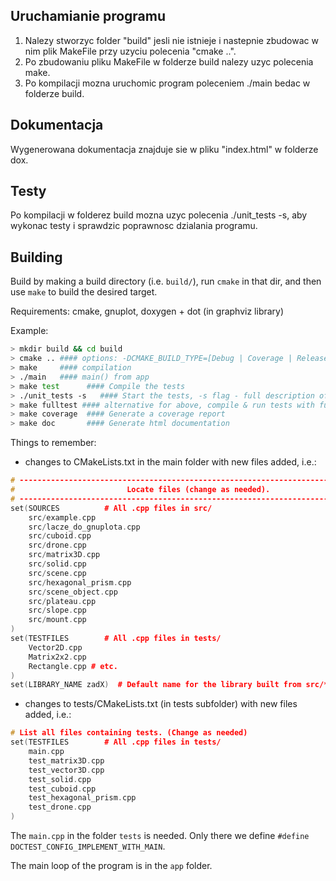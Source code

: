 
## Uruchamianie programu
1. Nalezy stworzyc folder "build" jesli nie istnieje i nastepnie zbudowac w nim plik MakeFile przy uzyciu polecenia "cmake ..".
2. Po zbudowaniu pliku MakeFile w folderze build nalezy uzyc polecenia make.
3. Po kompilacji mozna uruchomic program poleceniem ./main bedac w folderze build.

## Dokumentacja
Wygenerowana dokumentacja znajduje sie w pliku "index.html" w folderze dox.

## Testy
Po kompilacji w folderez build mozna uzyc polecenia ./unit_tests -s, aby wykonac testy i sprawdzic poprawnosc dzialania programu.

## Building

Build by making a build directory (i.e. `build/`), run `cmake` in that dir, and then use `make` to build the desired target.

Requirements: cmake, gnuplot, doxygen + dot (in graphviz library)

Example:

``` bash
> mkdir build && cd build
> cmake .. #### options: -DCMAKE_BUILD_TYPE=[Debug | Coverage | Release], Debug is default
> make     #### compilation
> ./main   #### main() from app
> make test      #### Compile the tests
> ./unit_tests -s   #### Start the tests, -s flag - full description of each case
> make fulltest #### alternative for above, compile & run tests with full decription
> make coverage  #### Generate a coverage report
> make doc       #### Generate html documentation
```

Things to remember:
* changes to CMakeLists.txt in the main folder with new files added, i.e.:
```cpp
# --------------------------------------------------------------------------------
#                         Locate files (change as needed).
# --------------------------------------------------------------------------------
set(SOURCES          # All .cpp files in src/
    src/example.cpp
    src/lacze_do_gnuplota.cpp
    src/cuboid.cpp
    src/drone.cpp
    src/matrix3D.cpp
    src/solid.cpp
    src/scene.cpp
    src/hexagonal_prism.cpp
    src/scene_object.cpp
    src/plateau.cpp
    src/slope.cpp
    src/mount.cpp
)
set(TESTFILES        # All .cpp files in tests/
    Vector2D.cpp
    Matrix2x2.cpp
    Rectangle.cpp # etc.
)
set(LIBRARY_NAME zadX)  # Default name for the library built from src/*.cpp (change if you wish)
```
* changes to tests/CMakeLists.txt (in tests subfolder) with new files added, i.e.:
```cpp
# List all files containing tests. (Change as needed)
set(TESTFILES        # All .cpp files in tests/
    main.cpp
    test_matrix3D.cpp
    test_vector3D.cpp
    test_solid.cpp
    test_cuboid.cpp
    test_hexagonal_prism.cpp
    test_drone.cpp
)
```
The `main.cpp` in the folder `tests` is needed. Only there we define `#define DOCTEST_CONFIG_IMPLEMENT_WITH_MAIN`.

The main loop of the program is in the `app` folder.

